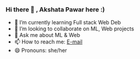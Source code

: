 ### Hi there 👋 , Akshata Pawar here :)

- 🌱 I’m currently learning Full stack Web Deb
- 👯 I’m looking to collaborate on ML, Web projects
- 💬 Ask me about ML & Web
- 📫 How to reach me: [E-mail](mailto:akshatapawar120@gmail.com)
- 😄 Pronouns: she/her



